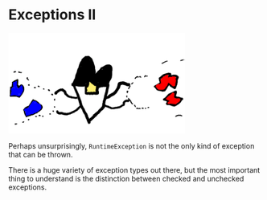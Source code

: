 # Exceptions II

<img src="/exceptions_ii/header.png" height="200px"/>

Perhaps unsurprisingly, `RuntimeException` is not the only kind of exception
that can be thrown.

There is a huge variety of exception types out there, but the most important thing to understand is the distinction between checked and unchecked
exceptions.